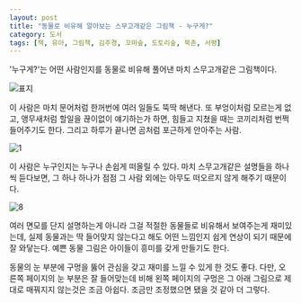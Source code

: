 ```yaml
---
layout: post
title: "동물로 비유해 알아보는 스무고개같은 그림책 - 누구게?"
category: 도서
tags: [책, 유아, 그림책, 김주경, 꼬마숲, 도토리숲, 북촌, 서평]
---
```


'누구게?'는
어떤 사람인지를 동물로 비유해 풀어낸 마치 스무고개같은 그림책이다.

![표지](https://lh3.googleusercontent.com/SFIYXh1Za6bWF8h5GH_08kRzTtBPdNwCkwS-Xiiza-oBfoxWRYkL9yG8kVGrF-W_XCztyptV1ahHVQ=s480)

이 사람은 마치 문어처럼 한꺼번에 여러 일들도 뚝딱 해낸다.
또 부엉이처럼 모르는게 없고,
앵무새처럼 할일을 끊이없이 얘기하는가 하면,
힘들고 지쳤을 때는 코끼리처럼 번쩍 들어주기도 한다.
그리고 하루가 끝나면 곰처럼 포근하게 안아주는 사람.

![1](https://lh3.googleusercontent.com/IQ2IQ_7jyNhU0dMF4dfBX60fDfY7CZl-d9iOKfDM1lBA6VZB8eaV2T7fsvMc_BFDGeVU05uSqaLH0A=s560)

이 사람은 누구인지는 누구나 손쉽게 떠올릴 수 있다.
마치 스무고개같은 설명들을 하나씩 듣다보면,
그 하나 하나가 점점 그 사람 외에는 아무도 떠오르지 않게 해주기 때문이다.

![8](https://lh3.googleusercontent.com/4OkdnE6pHuHbNm1unLUAyvqH6Bu7mmd_8zpov2BoU3T8FyW-bQiq2BmBBVXtDsAdPaRebbKMduDIsA=s560)

여러 면모를 단지 설명하는게 아니라
그걸 적절한 동물들로 비유해서 보여주는게 재미있는데,
실제 동물과는 딱 들어맞지 않는다고 해도
어떤 느낌인지 쉽게 연상이 되기 때문에 잘 와닿는다.
예쁜 동물 그림은 아이들이 흥미를 갖게 만들기도 한다.

동물의 눈 부분에 구멍을 뚫어 관심을 갖고 재미를 느낄 수 있게 한 것도 좋다.
다만, 오른쪽 페이지의 눈 부분은 잘 들어맞는데 비해
왼쪽 페이지의 구멍은 그 아래 그림으로 제대로 매꿔지지 않는것은 조금 아쉽다.
조금만 조정했으면 됐을 것 같아 더 그렇다.

